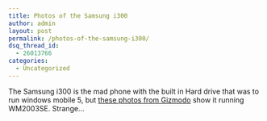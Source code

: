 ```yaml
---
title: Photos of the Samsung i300
author: admin
layout: post
permalink: /photos-of-the-samsung-i300/
dsq_thread_id:
  - 26013766
categories:
  - Uncategorized
---
```

The Samsung i300 is the mad phone with the built in Hard drive that was to run windows mobile 5, but [these photos from Gizmodo][1] show it running WM2003SE. Strange&#8230;

 [1]: http://www.gizmodo.com/gadgets/cellphones/samsung-i300-lusciousness-127314.php